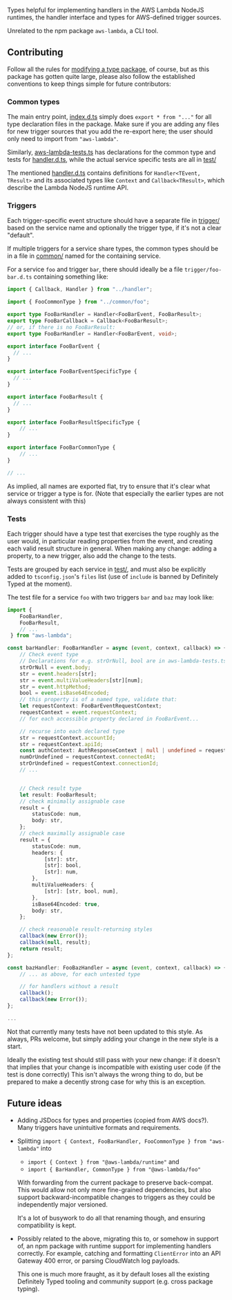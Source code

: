Types helpful for implementing handlers in the AWS Lambda NodeJS runtimes,
the handler interface and types for AWS-defined trigger sources.

Unrelated to the npm package `aws-lambda`, a CLI tool.

## Contributing

Follow all the rules for [modifying a type package](../../README.md#edit-an-existing-package),
of course, but as this package has gotten quite large, please
also follow the established conventions to keep things simple
for future contributors:

### Common types

The main entry point, [index.d.ts]() simply does `export * from "..."`
for all type declaration files in the package. Make sure if you are
adding any files for new trigger sources that you add the
re-export here; the user should only need to import from `"aws-lambda"`.

Similarly, [aws-lambda-tests.ts]() has declarations for the common type and tests
for [handler.d.ts](), while the actual service specific tests are all in [test/]()

The mentioned [handler.d.ts]() contains definitions for `Handler<TEvent, TResult>`
and its associated types like `Context` and `Callback<TResult>`,
which describe the Lambda NodeJS runtime API.

### Triggers

Each trigger-specific event structure should have a separate file in [trigger/]() based
on the service name and optionally the trigger type, if it's not a clear "default".

If multiple triggers for a service share types, the common types
should be in a file in [common/]() named for the containing service.

For a service `foo` and trigger `bar`, there should ideally be
a file `trigger/foo-bar.d.ts` containing something like:

```ts
import { Callback, Handler } from "../handler";

import { FooCommonType } from "../common/foo";

export type FooBarHandler = Handler<FooBarEvent, FooBarResult>;
export type FooBarCallback = Callback<FooBarResult>;
// or, if there is no FooBarResult:
export type FooBarHandler = Handler<FooBarEvent, void>;

export interface FooBarEvent {
  // ...
}

export interface FooBarEventSpecificType {
  // ...
}

export interface FooBarResult {
  // ...
}

export interface FooBarResultSpecificType {
    // ...
}

export interface FooBarCommonType {
    // ...
}

// ...
```

As implied, all names are exported flat, try to ensure that it's clear what service
or trigger a type is for. (Note that especially the earlier types are not always
consistent with this)

### Tests

Each trigger should have a type test that exercises the type roughly as the user
would, in particular reading properties from the event, and creating each
valid result structure in general. When making any change: adding a property,
to a new trigger, also add the change to the tests.

Tests are grouped by each service in [test/](), and must also be explicitly
added to `tsconfig.json`'s `files` list (use of `include` is banned by
Definitely Typed at the moment).

The test file for a service `foo` with two triggers `bar` and `baz` may look like:

```ts
import {
    FooBarHandler,
    FooBarResult,
    // ...
 } from "aws-lambda";

const barHandler: FooBarHandler = async (event, context, callback) => {
    // Check event type
    // Declarations for e.g. strOrNull, bool are in aws-lambda-tests.ts
    strOrNull = event.body;
    str = event.headers[str];
    str = event.multiValueHeaders[str][num];
    str = event.httpMethod;
    bool = event.isBase64Encoded;
    // this property is of a named type, validate that:
    let requestContext: FooBarEventRequestContext;
    requestContext = event.requestContext;
    // for each accessible property declared in FooBarEvent...

    // recurse into each declared type
    str = requestContext.accountId;
    str = requestContext.apiId;
    const authContext: AuthResponseContext | null | undefined = requestContext.authorizer;
    numOrUndefined = requestContext.connectedAt;
    strOrUndefined = requestContext.connectionId;
    // ...


    // Check result type
    let result: FooBarResult;
    // check minimally assignable case
    result = {
        statusCode: num,
        body: str,
    };
    // check maximally assignable case
    result = {
        statusCode: num,
        headers: {
            [str]: str,
            [str]: bool,
            [str]: num,
        },
        multiValueHeaders: {
            [str]: [str, bool, num],
        },
        isBase64Encoded: true,
        body: str,
    };

    // check reasonable result-returning styles
    callback(new Error());
    callback(null, result);
    return result;
};

const bazHandler: FooBazHandler = async (event, context, callback) => {
    // ... as above, for each untested type

    // for handlers without a result
    callback();
    callback(new Error());
};

...
```

Not that currently many tests have not been updated to this style.
As always, PRs welcome, but simply adding your change in the new style
is a start.

Ideally the existing test should still pass with your new change: if it doesn't that
implies that your change is incompatible with existing user code (if the
test is done correctly) This isn't always the wrong thing to do, but be
prepared to make a decently strong case for why this is an exception.

## Future ideas

* Adding JSDocs for types and properties (copied from AWS docs?). Many
  triggers have unintuitive formats and requirements.

* Splitting `import { Context, FooBarHandler, FooCommonType } from "aws-lambda"` into

  * `import { Context } from "@aws-lambda/runtime"` and
  * `import { BarHandler, CommonType } from "@aws-lambda/foo"`

  With forwarding from the current package to preserve back-compat.
  This would allow not only more fine-grained dependencies, but also
  support backward-incompatible changes to triggers as they could be
  independently major versioned.

  It's a lot of busywork to do all that renaming though, and ensuring
  compatibility is kept.

* Possibly related to the above, migrating this to, or somehow in support of,
  an npm package with runtime support for implementing handlers correctly.
  For example, catching and formatting `ClientError` into an API Gateway
  400 error, or parsing CloudWatch log payloads.

  This one is much more fraught, as it by default loses all the existing
  Definitely Typed tooling and community support (e.g. cross package typing).

